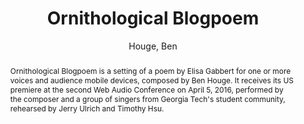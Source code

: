 --- 
title: "Ornithological Blogpoem" 
abstract: "Ornithological Blogpoem is a setting of a poem by Elisa Gabbert for one or more voices and audience mobile devices, composed by Ben Houge. It receives its US premiere at the second Web Audio Conference on April 5, 2016, performed by the composer and a group of singers from Georgia Tech's student community, rehearsed by Jerry Ulrich and Timothy Hsu." 
address: "Atlanta, Georgia" 
author: "Houge, Ben"
webAuthor: "Ben Houge" 
booktitle: "Proceedings of the International Web Audio Conference" 
editor: "Freeman, Jason and Lerch, Alexander and Paradis, Matthew" 
month: "Proceedings of the International Web Audio Conference"
pages: "" 
publisher: "Georgia Tech" 
series: "WAC '16"
type: "Performance"  
year: "2016" 
id: "2016_EA_39" 
tags: year2016
media: https://smartech.gatech.edu/bitstream/handle/1853/54643/ornithological_videostream.html?sequence=8&isAllowed=y 
pdflink: /_data/papers/pdf/2016/2016_39.pdf
ISSN: 2663-5844
---